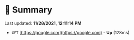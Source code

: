 # 📖 Summary
Last updated: **11/28/2021, 12:11:14 PM**

- `GET` [https://google.com](https://google.com) - **Up** (128ms)

